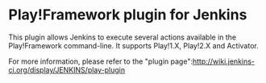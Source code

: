Play!Framework plugin for Jenkins
=================================

This plugin allows Jenkins to execute several actions available in the Play!Framework command-line. It supports Play!1.X, Play!2.X and Activator.


For more information, please refer to the "plugin page":http://wiki.jenkins-ci.org/display/JENKINS/play-plugin



[Jenkinslogo]: http://jenkins-ci.org/sites/default/files/images/headshot.png
[Playlogo]: http://www.playframework.com/assets/images/logos/normal-mini.png
